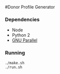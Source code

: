#Donor Profile Generator

### Dependencies

- Node
- Python 2
- [GNU Parallel](http://www.gnu.org/software/parallel/)

### Running

```sh
./make.sh
./run.sh
```
